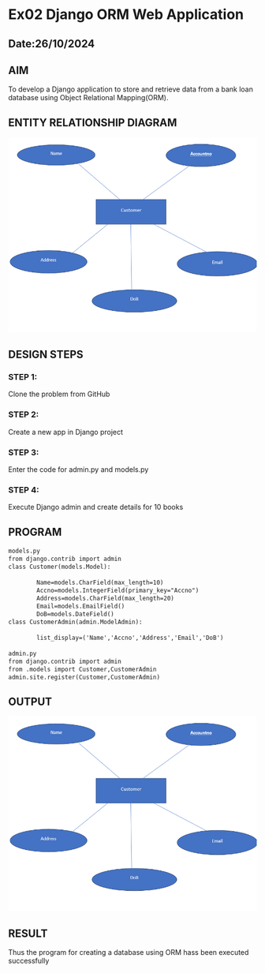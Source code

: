 # Ex02 Django ORM Web Application
## Date:26/10/2024

## AIM
To develop a Django application to store and retrieve data from a bank loan database using Object Relational Mapping(ORM).

## ENTITY RELATIONSHIP DIAGRAM
![alt text](<Screenshot 2024-10-26 231341.png>)


## DESIGN STEPS


### STEP 1:
Clone the problem from GitHub

### STEP 2:
Create a new app in Django project

### STEP 3:
Enter the code for admin.py and models.py

### STEP 4:
Execute Django admin and create details for 10 books

## PROGRAM
```
models.py
from django.contrib import admin
class Customer(models.Model):

        Name=models.CharField(max_length=10)
        Accno=models.IntegerField(primary_key="Accno")
        Address=models.CharField(max_length=20)
        Email=models.EmailField()
        DoB=models.DateField()
class CustomerAdmin(admin.ModelAdmin):

        list_display=('Name','Accno','Address','Email','DoB')

admin.py
from django.contrib import admin
from .models import Customer,CustomerAdmin
admin.site.register(Customer,CustomerAdmin)

```


## OUTPUT

![alt text](<Screenshot 2024-10-26 231341-1.png>)


## RESULT
Thus the program for creating a database using ORM hass been executed successfully
